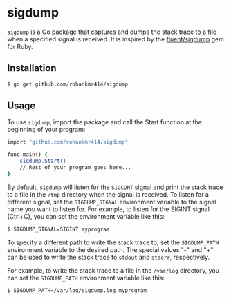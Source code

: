 # sigdump

`sigdump` is a Go package that captures and dumps the stack trace to a file when a specified signal is received. It is inspired by the [fluent/sigdump](https://github.com/fluent/sigdump) gem for Ruby.

## Installation

```bash
$ go get github.com/rohankmr414/sigdump
```

## Usage

To use `sigdump`, import the package and call the Start function at the beginning of your program:

```bash
import "github.com/rohankmr414/sigdump"

func main() {
	sigdump.Start()
	// Rest of your program goes here...
}
```

By default, `sigdump` will listen for the `SIGCONT` signal and print the stack trace to a file in the `/tmp` directory when the signal is received. To listen for a different signal, set the `SIGDUMP_SIGNAL` environment variable to the signal name you want to listen for. For example, to listen for the SIGINT signal (Ctrl+C), you can set the environment variable like this:

```bash
$ SIGDUMP_SIGNAL=SIGINT myprogram
```

To specify a different path to write the stack trace to, set the `SIGDUMP_PATH` environment variable to the desired path. The special values "-" and "+" can be used to write the stack trace to `stdout` and `stderr`, respectively.

For example, to write the stack trace to a file in the `/var/log` directory, you can set the `SIGDUMP_PATH` environment variable like this:

```bash
$ SIGDUMP_PATH=/var/log/sigdump.log myprogram
```
